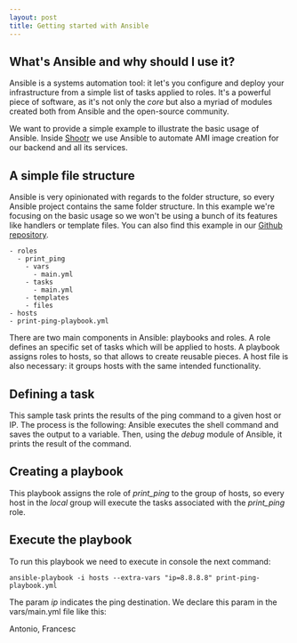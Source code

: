 ```yaml
---
layout: post
title: Getting started with Ansible
---
```


## What's Ansible and why should I use it?

Ansible is a systems automation tool: it let's you configure and deploy your infrastructure from a simple list of tasks applied to roles. It's a powerful piece of software, as it's not only the *core* but also a myriad of modules created both from Ansible and the open-source community.

We want to provide a simple example to illustrate the basic usage of Ansible. Inside [Shootr](http://shootr.com) we use Ansible to automate AMI image creation for our backend and all its services. 

## A simple file structure

Ansible is very opinionated with regards to the folder structure, so every Ansible project contains the same folder structure. In this example we're focusing on the basic usage so we won't be using a bunch of its features like handlers or template files. You can also find this example in our [Github repository](https://github.com/ShootrNetwork/blog-examples/tree/master/backend/ansible).

```
- roles
  - print_ping
    - vars
      - main.yml
    - tasks
      - main.yml
    - templates
    - files
- hosts
- print-ping-playbook.yml 
```

There are two main components in Ansible: playbooks and roles. A role defines an specific set of tasks which will be applied to hosts. A playbook assigns roles to hosts, so that allows to create reusable pieces. A host file is also necessary: it groups hosts with the same intended functionality. 

## Defining a task

<script src="https://gist-it.appspot.com/github/ShootrNetwork/blog-examples/blob/master/backend/ansible/roles/print_ping/tasks/main.yml"></script>

This sample task prints the results of the ping command to a given host or IP. The process is the following: Ansible executes the shell command and saves the output to a variable. Then, using the _debug_ module of Ansible, it prints the result of the command.

## Creating a playbook

<script src="https://gist-it.appspot.com/github/ShootrNetwork/blog-examples/blob/master/backend/ansible/print-ping-playbook.yml"></script>

This playbook assigns the role of _print_ping_ to the group of hosts, so every host in the _local_ group will execute the tasks associated with the _print_ping_ role.

## Execute the playbook

To run this playbook we need to execute in console the next command: 

```ansible-playbook -i hosts --extra-vars "ip=8.8.8.8" print-ping-playbook.yml```   

The param *ip* indicates the ping destination. We declare this param in the vars/main.yml file like this:
<script src="https://gist-it.appspot.com/github/ShootrNetwork/blog-examples/blob/master/backend/ansible/roles/print_ping/vars/main.yml"></script>


Antonio, Francesc
  